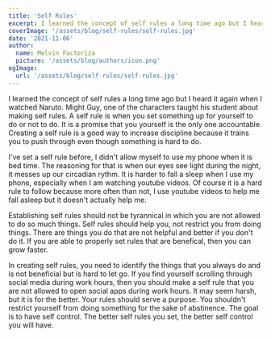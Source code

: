 ```yaml
---
title: 'Self Rules'
excerpt: I learned the concept of self rules a long time ago but I heard it again when I watched Naruto. Might Guy, one of the characters taught his student about making self rules.
coverImage: '/assets/blog/self-rules/self-rules.jpg'
date: '2021-11-06'
author:
  name: Melvin Factoriza
  picture: '/assets/blog/authors/icon.png'
ogImage:
  url: '/assets/blog/self-rules/self-rules.jpg'
---
```

I learned the concept of self rules a long time ago but I heard it again when I watched Naruto. Might Guy, one of the characters taught his student about making self rules. A self rule is when you set something up for yourself to do or not to do. It is a promise that you yourself is the only one accountable. Creating a self rule is a good way to increase discipline because it trains you to push through even though something is hard to do. 

I've set a self rule before, I didn't allow myself to use my phone when it is bed time. The reasoning for that is when our eyes see light during the night, it messes up our circadian rythm. It is harder to fall a sleep when I use my phone, especially when I am watching youtube videos. Of course it is a hard rule to follow because more often than not, I use youtube videos to help me fall asleep but it doesn't actually help me.

Establishing self rules should not be tyrannical in which you are not allowed to do so much things. Self rules should help you, not restrict you from doing things. There are things you do that are not helpful and better if you don't do it. If you are able to properly set rules that are benefical, then you can grow faster. 

In creating self rules, you need to identify the things that you always do and is not beneficial but is hard to let go. If you find yourself scrolling through social media during work hours, then you should make a self rule that you are not allowed to open social apps during work hours. It may seem harsh, but it is for the better. Your rules should serve a purpose. You shouldn't restrict yourself from doing something for the sake of abstinence. The goal is to have self control. The better self rules you set, the better self control you will have. 